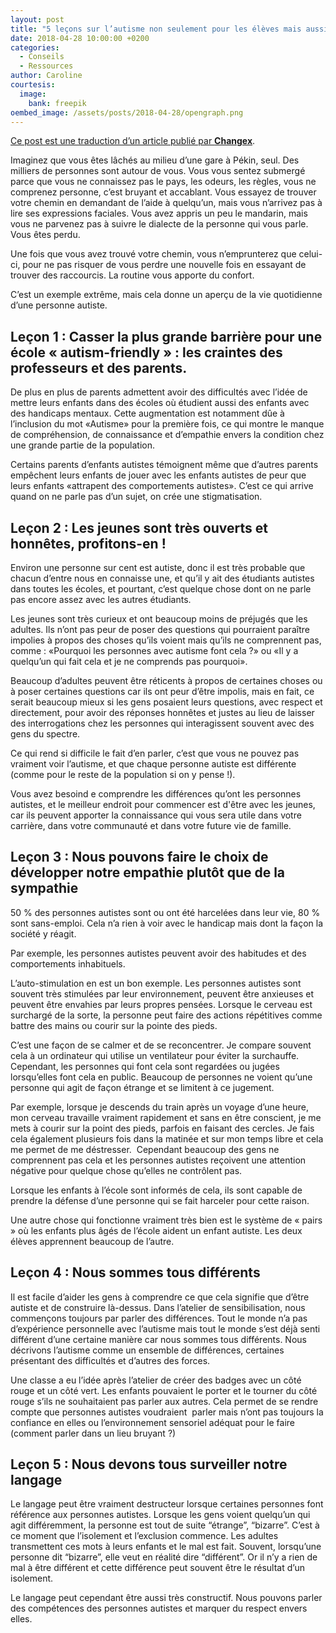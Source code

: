 ```yaml
---
layout: post
title: "5 leçons sur l’autisme non seulement pour les élèves mais aussi pour les enseignants"
date: 2018-04-28 10:00:00 +0200
categories:
  - Conseils
  - Ressources
author: Caroline
courtesis:
  image:
    bank: freepik
oembed_image: /assets/posts/2018-04-28/opengraph.png
---
```


<amp-img class="center" width="640" height="376" src="{{ site.amp_img_cache_url }}/assets/posts/2018-04-28/opengraph.png" alt="5 leçons sur l’autisme pour les écoles non seulement pour les élèves mais aussi pour les enseignants"></amp-img>

<div class="small"><a href="https://www.changex.org/blog/5-lessons-for-schools-about-autism-that-not-only-educators-should-learn/">Ce post est une traduction d’un article publié par <strong>Changex</strong></a>.</div>


Imaginez que vous êtes lâchés au milieu d’une gare à Pékin, seul. Des milliers de personnes sont autour de vous. Vous vous sentez submergé parce que vous ne connaissez pas le pays, les odeurs, les règles, vous ne comprenez personne, c’est bruyant et accablant. Vous essayez de trouver votre chemin en demandant de l’aide à quelqu’un, mais vous n’arrivez pas à lire ses expressions faciales. Vous avez appris un peu le mandarin, mais vous ne parvenez pas à suivre le dialecte de la personne qui vous parle. Vous êtes perdu.


Une fois que vous avez trouvé votre chemin, vous n’emprunterez que celui-ci, pour ne pas risquer de vous perdre une nouvelle fois en essayant de trouver des raccourcis. La routine vous apporte du confort. 


C’est un exemple extrême, mais cela donne un aperçu de la vie quotidienne d’une personne autiste.


## Leçon 1&nbsp;: Casser la plus grande barrière pour une école « autism-friendly »&nbsp;: les craintes des professeurs et des parents.


De plus en plus de parents admettent avoir des difficultés avec l’idée de mettre leurs enfants dans des écoles où étudient aussi des enfants avec des handicaps mentaux. Cette augmentation est notamment dûe à l’inclusion du mot «Autisme» pour la première fois, ce qui montre le manque de compréhension, de connaissance et d’empathie envers la condition chez une grande partie de la population.


Certains parents d’enfants autistes témoignent même que d’autres parents empêchent leurs enfants de jouer avec les enfants autistes de peur que leurs enfants «attrapent des comportements autistes». C’est ce qui arrive quand on ne parle pas d’un sujet, on crée une stigmatisation.


## Leçon 2&nbsp;: Les jeunes sont très ouverts et honnêtes, profitons-en !


Environ une personne sur cent est autiste, donc il est très probable que chacun d’entre nous en connaisse une, et qu’il y ait des étudiants autistes dans toutes les écoles, et pourtant, c’est quelque chose dont on ne parle pas encore assez avec les autres étudiants.


Les jeunes sont très curieux et ont beaucoup moins de préjugés que les adultes. Ils n’ont pas peur de poser des questions qui pourraient paraître impolies à propos des choses qu’ils voient mais qu’ils ne comprennent pas, comme&nbsp;: «Pourquoi les personnes avec autisme font cela ?» ou «Il y a quelqu’un qui fait cela et je ne comprends pas pourquoi».


Beaucoup d’adultes peuvent être réticents à propos de certaines choses ou à poser certaines questions car ils ont peur d’être impolis, mais en fait, ce serait beaucoup mieux si les gens posaient leurs questions, avec respect et directement, pour avoir des réponses honnêtes et justes au lieu de laisser des interrogations chez les personnes qui interagissent souvent avec des gens du spectre.


Ce qui rend si difficile le fait d’en parler, c’est que vous ne pouvez pas vraiment voir l’autisme, et que chaque personne autiste est différente (comme pour le reste de la population si on y pense !).


Vous avez besoind e comprendre les différences qu’ont les personnes autistes, et le meilleur endroit pour commencer est d'être avec les jeunes,
car ils peuvent apporter la connaissance qui vous sera utile dans votre carrière, dans votre communauté et dans votre future vie de famille.


## Leçon 3&nbsp;: Nous pouvons faire le choix de développer notre empathie plutôt que de la sympathie


50&nbsp;% des personnes autistes sont ou ont été harcelées dans leur vie, 80&nbsp;% sont sans-emploi. Cela n’a rien à voir avec le handicap mais dont la façon la société y réagit.

Par exemple, les personnes autistes peuvent avoir des habitudes et des comportements inhabituels.

L’auto-stimulation en est un bon exemple. Les personnes autistes sont souvent très stimulées par leur environnement, peuvent être anxieuses et peuvent être envahies par leurs propres pensées. Lorsque le cerveau est surchargé de la sorte, la personne peut faire des actions répétitives comme battre des mains ou courir sur la pointe des pieds.

C’est une façon de se calmer et de se reconcentrer. Je compare souvent cela à un ordinateur qui utilise un ventilateur pour éviter la surchauffe. Cependant, les personnes qui font cela sont regardées ou jugées lorsqu’elles font cela en public. Beaucoup de personnes ne voient qu’une personne qui agit de façon étrange et se limitent à ce jugement.

Par exemple, lorsque je descends du train après un voyage d’une heure, mon cerveau travaille vraiment rapidement et sans en être conscient, je me mets à courir sur la point des pieds, parfois en faisant des cercles. Je fais cela également plusieurs fois dans la matinée et sur mon temps libre et cela me permet de me déstresser.  Cependant beaucoup des gens ne comprennent pas cela et les personnes autistes reçoivent une attention négative pour quelque chose qu’elles ne contrôlent pas.

Lorsque les enfants à l’école sont informés de cela, ils sont capable de prendre la défense d’une personne qui se fait harceler pour cette raison.

Une autre chose qui fonctionne vraiment très bien est le système de « pairs » où les enfants plus âgés de l’école aident un enfant autiste. Les deux élèves apprennent beaucoup de l’autre. 


## Leçon 4&nbsp;: Nous sommes tous différents


Il est facile d’aider les gens à comprendre ce que cela signifie que d’être autiste et de construire là-dessus. Dans l’atelier de sensibilisation, nous commençons toujours par parler des différences. Tout le monde n’a pas d’expérience personnelle avec l’autisme mais tout le monde s’est déjà senti différent d’une certaine manière car nous sommes tous différents. Nous décrivons l’autisme comme un ensemble de différences, certaines présentant des difficultés et d’autres des forces. 

Une classe a eu l’idée après l’atelier de créer des badges avec un côté rouge et un côté vert. Les enfants pouvaient le porter et le tourner du côté rouge s’ils ne souhaitaient pas parler aux autres. Cela permet de se rendre compte que personnes autistes voudraient  parler mais n’ont pas toujours la confiance en elles ou l’environnement sensoriel adéquat pour le faire (comment parler dans un lieu bruyant ?)


## Leçon 5&nbsp;: Nous devons tous surveiller notre langage


Le langage peut être vraiment destructeur lorsque certaines personnes font référence aux personnes autistes. Lorsque les gens voient quelqu’un qui agit différemment, la personne est tout de suite “étrange”, “bizarre”. C’est à ce moment que l’isolement et l’exclusion commence. Les adultes transmettent ces mots à leurs enfants et le mal est fait. Souvent, lorsqu’une personne dit “bizarre”, elle veut en réalité dire “différent”. Or il n’y a rien de mal à être différent et cette différence peut souvent être le résultat d’un isolement. 

Le langage peut cependant être aussi très constructif. Nous pouvons parler des compétences des personnes autistes et marquer du respect envers elles.
